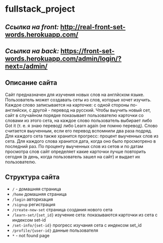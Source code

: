 # fullstack_project

## *Ссылка на front:* http://real-front-set-words.herokuapp.com/
## *Ссылка на back:* https://front-set-words.herokuapp.com/admin/login/?next=/admin/ 

## Описание сайта
Сайт предназначен для изучения новых слов на англйском языке. 
Пользователь может создавать сеты из слов, которые хочет изучить. Каждое слово записывается на карточке: с одной стороны по-английски, с другой - перевод на русский. 
Чтобы выучить новый сет, сайт в случайном порядке показывает пользователю карточки со словами из этого сета, на каждое слово пользователь выбирает либо  Got it (т. е. я знаю перевод) либо Learn again (не помню перевод). Слово считается выученным, если его перевод вспомнили два раза подряд. 
Для каждого сета также хранится прогресс: процент выученных слов из сета.
Для каждого слова хранится дата, когда оно было просмотрено в последний раз.
По проценту выученных слов из сетов и по датам просмотра слов сайт определяет какие карточки лучше повторить сегодня (в день, когда пользователь зашел на сайт) и выдает их пользователю.

## Структура сайта
-  `/` - домашняя страница
- `/home` домашняя страница
- `/login` авторизация
- `/signup` регистрация
- `/create-new-set` страница создания нового сета
- `/learn-set/{set_id}`  изучение сета: показываются карточки из сета с индексом set-id
- `/set-info/{set-id}`  прогресс изучания сета с индексом set_id
- `/profile/{user-id}`  данные пользователя 
- `*` - not found page

